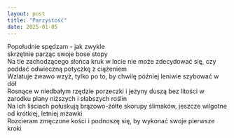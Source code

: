 ```yaml
---
layout: post
title: "Parzystość"
date: 2025-01-05
---
```


Popołudnie spędzam - jak zwykle  
skrzętnie parząc swoje bose stopy  
Na tle zachodzącego słońca kruk w locie nie może zdecydować się, czy poddać odwieczną potyczkę z ciążeniem  
Wzlatuje żwawo wzyż, tylko po to, by chwilę później leniwie szybować w dół  
Rosnące w niedbałym rzędzie porzeczki i jeżyny duszą bez litości w zarodku plany niższych i słabszych roślin  
Na ich liściach połuskują brązowo-żółte skorupy ślimaków, jeszcze wilgotne od krótkiej, letniej mżawki  
Rozcieram zmęczone kości i podnoszę się, by wykonać swoje pierwsze kroki
